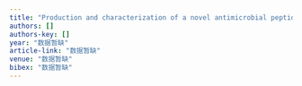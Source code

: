 ```yaml
---
title: "Production and characterization of a novel antimicrobial peptide HKABF by Pichia pastoris"
authors: []
authors-key: []
year: "数据暂缺"
article-link: "数据暂缺"
venue: "数据暂缺"
bibex: "数据暂缺"
---
```

